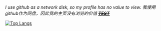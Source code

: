 *I use github as a network disk, so my profile has no value to view. 我使用github作为网盘，因此我的主页没有浏览的价值   [~~***TEST***~~](https://github.com/rwxe)*

[![Top Langs](https://github-readme-stats.vercel.app/api/top-langs/?username=rwxe&langs_count=20&layout=compact&hide=html,css)](https://github.com/rwxe/github-readme-stats)
